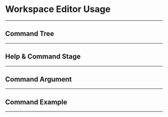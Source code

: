 # Workspace Editor Usage
---

## Command Tree
---

## Help & Command Stage
---

## Command Argument
---

## Command Example
---

